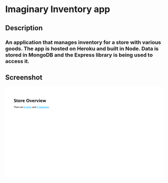 # Imaginary Inventory app
## Description
### An application that manages inventory for a store with various goods. The app is hosted on Heroku and built in Node. Data is stored in MongoDB and the Express library is being used to access it.
## Screenshot
![screenshot](readme.png)
